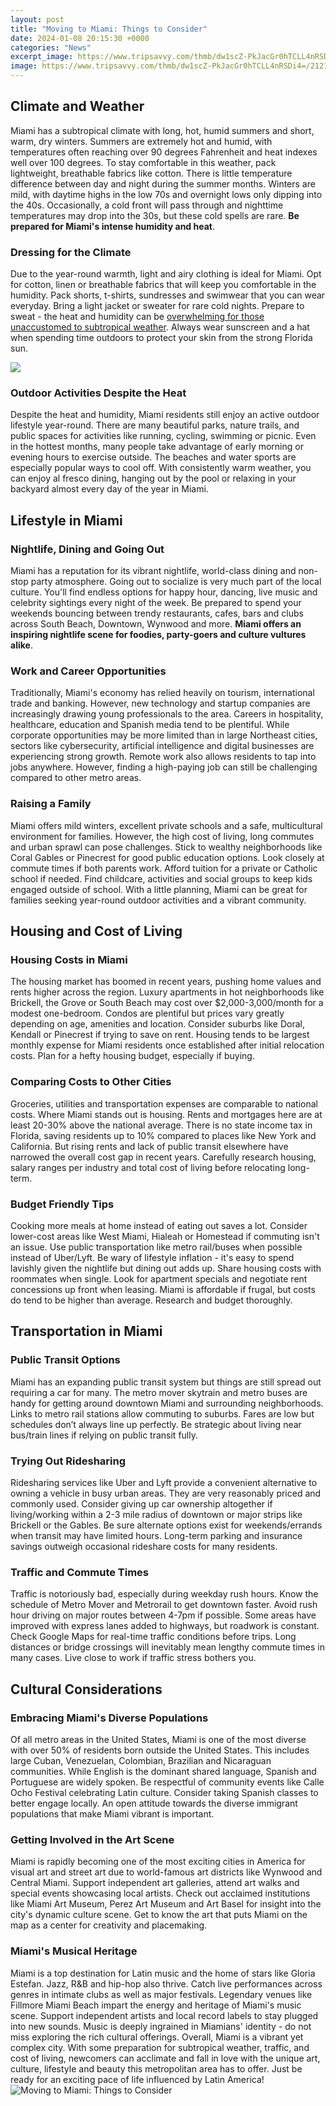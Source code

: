 ```yaml
---
layout: post
title: "Moving to Miami: Things to Consider"
date: 2024-01-08 20:15:30 +0000
categories: "News"
excerpt_image: https://www.tripsavvy.com/thmb/dw1scZ-PkJacGr0hTCLL4nRSDi4=/2121x1413/filters:fill(auto,1)/south-beach-miami-from-south-pointe-park--florida--usa-1137673992-0dc4c290e2764b178a5ab5be28dbd2d7.jpg
image: https://www.tripsavvy.com/thmb/dw1scZ-PkJacGr0hTCLL4nRSDi4=/2121x1413/filters:fill(auto,1)/south-beach-miami-from-south-pointe-park--florida--usa-1137673992-0dc4c290e2764b178a5ab5be28dbd2d7.jpg
---
```


## Climate and Weather 
Miami has a subtropical climate with long, hot, humid summers and short, warm, dry winters. Summers are extremely hot and humid, with temperatures often reaching over 90 degrees Fahrenheit and heat indexes well over 100 degrees. To stay comfortable in this weather, pack lightweight, breathable fabrics like cotton. There is little temperature difference between day and night during the summer months. Winters are mild, with daytime highs in the low 70s and overnight lows only dipping into the 40s. Occasionally, a cold front will pass through and nighttime temperatures may drop into the 30s, but these cold spells are rare. **Be prepared for Miami's intense humidity and heat**.
### Dressing for the Climate
Due to the year-round warmth, light and airy clothing is ideal for Miami. Opt for cotton, linen or breathable fabrics that will keep you comfortable in the humidity. Pack shorts, t-shirts, sundresses and swimwear that you can wear everyday. Bring a light jacket or sweater for rare cold nights. Prepare to sweat - the heat and humidity can be [overwhelming for those unaccustomed to subtropical weather](https://thetopnews.github.io/expanding-controller-support-and-accessibility-on-roblox/). Always wear sunscreen and a hat when spending time outdoors to protect your skin from the strong Florida sun. 

![](https://cdn.homeandmoney.com/wp-content/uploads/2021/11/29085633/Miami_Blog.jpg)
### Outdoor Activities Despite the Heat
Despite the heat and humidity, Miami residents still enjoy an active outdoor lifestyle year-round. There are many beautiful parks, nature trails, and public spaces for activities like running, cycling, swimming or picnic. Even in the hottest months, many people take advantage of early morning or evening hours to exercise outside. The beaches and water sports are especially popular ways to cool off. With consistently warm weather, you can enjoy al fresco dining, hanging out by the pool or relaxing in your backyard almost every day of the year in Miami.
## Lifestyle in Miami
### Nightlife, Dining and Going Out  
Miami has a reputation for its vibrant nightlife, world-class dining and non-stop party atmosphere. Going out to socialize is very much part of the local culture. You'll find endless options for happy hour, dancing, live music and celebrity sightings every night of the week. Be prepared to spend your weekends bouncing between trendy restaurants, cafes, bars and clubs across South Beach, Downtown, Wynwood and more. **Miami offers an inspiring nightlife scene for foodies, party-goers and culture vultures alike**.
### Work and Career Opportunities
Traditionally, Miami's economy has relied heavily on tourism, international trade and banking. However, new technology and startup companies are increasingly drawing young professionals to the area. Careers in hospitality, healthcare, education and Spanish media tend to be plentiful. While corporate opportunities may be more limited than in large Northeast cities, sectors like cybersecurity, artificial intelligence and digital businesses are experiencing strong growth. Remote work also allows residents to tap into jobs anywhere. However, finding a high-paying job can still be challenging compared to other metro areas.
### Raising a Family  
Miami offers mild winters, excellent private schools and a safe, multicultural environment for families. However, the high cost of living, long commutes and urban sprawl can pose challenges. Stick to wealthy neighborhoods like Coral Gables or Pinecrest for good public education options. Look closely at commute times if both parents work. Afford tuition for a private or Catholic school if needed. Find childcare, activities and social groups to keep kids engaged outside of school. With a little planning, Miami can be great for families seeking year-round outdoor activities and a vibrant community.
## Housing and Cost of Living
### Housing Costs in Miami
The housing market has boomed in recent years, pushing home values and rents higher across the region. Luxury apartments in hot neighborhoods like Brickell, the Grove or South Beach may cost over $2,000-3,000/month for a modest one-bedroom. Condos are plentiful but prices vary greatly depending on age, amenities and location. Consider suburbs like Doral, Kendall or Pinecrest if trying to save on rent. Housing tends to be largest monthly expense for Miami residents once established after initial relocation costs. Plan for a hefty housing budget, especially if buying. 
### Comparing Costs to Other Cities
Groceries, utilities and transportation expenses are comparable to national costs. Where Miami stands out is housing. Rents and mortgages here are at least 20-30% above the national average. There is no state income tax in Florida, saving residents up to 10% compared to places like New York and California. But rising rents and lack of public transit elsewhere have narrowed the overall cost gap in recent years. Carefully research housing, salary ranges per industry and total cost of living before relocating long-term.
### Budget Friendly Tips 
Cooking more meals at home instead of eating out saves a lot. Consider lower-cost areas like West Miami, Hialeah or Homestead if commuting isn't an issue. Use public transportation like metro rail/buses when possible instead of Uber/Lyft. Be wary of lifestyle inflation - it's easy to spend lavishly given the nightlife but dining out adds up. Share housing costs with roommates when single. Look for apartment specials and negotiate rent concessions up front when leasing. Miami is affordable if frugal, but costs do tend to be higher than average. Research and budget thoroughly.
## Transportation in Miami
### Public Transit Options
Miami has an expanding public transit system but things are still spread out requiring a car for many. The metro mover skytrain and metro buses are handy for getting around downtown Miami and surrounding neighborhoods. Links to metro rail stations allow commuting to suburbs. Fares are low but schedules don’t always line up perfectly. Be strategic about living near bus/train lines if relying on public transit fully.
### Trying Out Ridesharing 
Ridesharing services like Uber and Lyft provide a convenient alternative to owning a vehicle in busy urban areas. They are very reasonably priced and commonly used. Consider giving up car ownership altogether if living/working within a 2-3 mile radius of downtown or major strips like Brickell or the Gables. Be sure alternate options exist for weekends/errands when transit may have limited hours. Long-term parking and insurance savings outweigh occasional rideshare costs for many residents. 
### Traffic and Commute Times
Traffic is notoriously bad, especially during weekday rush hours. Know the schedule of Metro Mover and Metrorail to get downtown faster. Avoid rush hour driving on major routes between 4-7pm if possible. Some areas have improved with express lanes added to highways, but roadwork is constant. Check Google Maps for real-time traffic conditions before trips. Long distances or bridge crossings will inevitably mean lengthy commute times in many cases. Live close to work if traffic stress bothers you.
## Cultural Considerations
### Embracing Miami's Diverse Populations
Of all metro areas in the United States, Miami is one of the most diverse with over 50% of residents born outside the United States. This includes large Cuban, Venezuelan, Colombian, Brazilian and Nicaraguan communities. While English is the dominant shared language, Spanish and Portuguese are widely spoken. Be respectful of community events like Calle Ocho Festival celebrating Latin culture. Consider taking Spanish classes to better engage locally. An open attitude towards the diverse immigrant populations that make Miami vibrant is important. 
### Getting Involved in the Art Scene
Miami is rapidly becoming one of the most exciting cities in America for visual art and street art due to world-famous art districts like Wynwood and Central Miami. Support independent art galleries, attend art walks and special events showcasing local artists. Check out acclaimed institutions like Miami Art Museum, Perez Art Museum and Art Basel for insight into the city's dynamic culture scene. Get to know the art that puts Miami on the map as a center for creativity and placemaking.
### Miami's Musical Heritage  
Miami is a top destination for Latin music and the home of stars like Gloria Estefan. Jazz, R&B and hip-hop also thrive. Catch live performances across genres in intimate clubs as well as major festivals. Legendary venues like Fillmore Miami Beach impart the energy and heritage of Miami's music scene. Support independent artists and local record labels to stay plugged into new sounds. Music is deeply ingrained in Miamians' identity - do not miss exploring the rich cultural offerings.
Overall, Miami is a vibrant yet complex city. With some preparation for subtropical weather, traffic, and cost of living, newcomers can acclimate and fall in love with the unique art, culture, lifestyle and beauty this metropolitan area has to offer. Just be ready for an exciting pace of life influenced by Latin America!
![Moving to Miami: Things to Consider](https://www.tripsavvy.com/thmb/dw1scZ-PkJacGr0hTCLL4nRSDi4=/2121x1413/filters:fill(auto,1)/south-beach-miami-from-south-pointe-park--florida--usa-1137673992-0dc4c290e2764b178a5ab5be28dbd2d7.jpg)